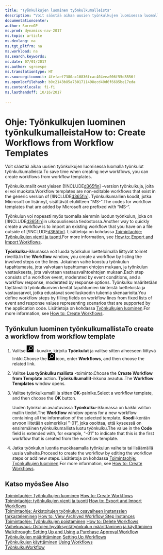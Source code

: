 ```yaml
---
title: "Työnkulkujen luominen työnkulkumalleista"
description: "Voit säästää aikaa uusien työnkulkujen luomisessa luomalla työnkulut työnkulkumalleista."
documentationcenter: 
author: SorenGP
ms.prod: dynamics-nav-2017
ms.topic: article
ms.devlang: na
ms.tgt_pltfrm: na
ms.workload: na
ms.search.keywords: 
ms.date: 07/01/2017
ms.author: sgroespe
ms.translationtype: HT
ms.sourcegitcommit: 4fefaef7380ac10836fcac404eea006f55d8556f
ms.openlocfilehash: b0c2143b85a7301711498ecd40d6f6685be17eda
ms.contentlocale: fi-fi
ms.lasthandoff: 10/16/2017

---
```

# <a name="how-to-create-workflows-from-workflow-templates"></a><span data-ttu-id="9bf72-103">Ohje: Työnkulkujen luominen työnkulkumalleista</span><span class="sxs-lookup"><span data-stu-id="9bf72-103">How to: Create Workflows from Workflow Templates</span></span>
<span data-ttu-id="9bf72-104">Voit säästää aikaa uusien työnkulkujen luomisessa luomalla työnkulut työnkulkumalleista.</span><span class="sxs-lookup"><span data-stu-id="9bf72-104">To save time when creating new workflows, you can create workflows from workflow templates.</span></span>  

 <span data-ttu-id="9bf72-105">Työnkulkumallit ovat yleisen [!INCLUDE[d365fin](includes/d365fin_md.md)] -version työnkulkuja, joita ei voi muokata.</span><span class="sxs-lookup"><span data-stu-id="9bf72-105">Workflow templates are non-editable workflows that exist in the generic version of [!INCLUDE[d365fin](includes/d365fin_md.md)].</span></span> <span data-ttu-id="9bf72-106">Työnkulkumallien koodit, jotka Microsoft on lisännyt, sisältävät etuliitteen "MS-".</span><span class="sxs-lookup"><span data-stu-id="9bf72-106">The codes for workflow templates that are added by Microsoft are prefixed with “MS-“.</span></span>  

 <span data-ttu-id="9bf72-107">Työnkulun voi nopeasti myös tuomalla aiemmin luodun työnkulun, joka on [!INCLUDE[d365fin](includes/d365fin_md.md)]in ulkopuolisessa tiedostossa.</span><span class="sxs-lookup"><span data-stu-id="9bf72-107">Another way to quickly create a workflow is to import an existing workflow that you have on a file outside of [!INCLUDE[d365fin](includes/d365fin_md.md)].</span></span> <span data-ttu-id="9bf72-108">Lisätietoja on kohdassa [Toimintaohje: Työnkulkujen vienti ja tuonti](across-how-to-export-and-import-workflows.md).</span><span class="sxs-lookup"><span data-stu-id="9bf72-108">For more information, see [How to: Export and Import Workflows](across-how-to-export-and-import-workflows.md).</span></span>  

<span data-ttu-id="9bf72-109">**Työnkulku**-ikkunassa voit luoda työnkulun luetteloimalla liittyvät toimet riveillä.</span><span class="sxs-lookup"><span data-stu-id="9bf72-109">In the **Workflow** window, you create a workflow by listing the involved steps on the lines.</span></span> <span data-ttu-id="9bf72-110">Jokainen vaihe koostuu työnkulun tapahtumasta, jota valvotaan tapahtuman ehtojen mukaan, ja työnkulun vastauksesta, jota valvotaan vastausvaihtoehtojen mukaan.</span><span class="sxs-lookup"><span data-stu-id="9bf72-110">Each step consists of a workflow event, moderated by event conditions, and a workflow response, moderated by response options.</span></span> <span data-ttu-id="9bf72-111">Työnkulku määritetään täyttämällä työnkulkurivien kentät tapahtumien kiinteistä luetteloista ja vastausarvot, jotka edustavat sovelluskoodin tukemia skenaarioita.</span><span class="sxs-lookup"><span data-stu-id="9bf72-111">You define workflow steps by filling fields on workflow lines from fixed lists of event and response values representing scenarios that are supported by the application code.</span></span> <span data-ttu-id="9bf72-112">Lisätietoja on kohdassa [Työnkulkujen luominen](across-how-to-create-workflows.md).</span><span class="sxs-lookup"><span data-stu-id="9bf72-112">For more information, see [How to: Create Workflows](across-how-to-create-workflows.md).</span></span>  

## <a name="to-create-a-workflow-from-workflow-template"></a><span data-ttu-id="9bf72-113">Työnkulun luominen työnkulkumallista</span><span class="sxs-lookup"><span data-stu-id="9bf72-113">To create a workflow from workflow template</span></span>  
1.  <span data-ttu-id="9bf72-114">Valitse ![Etsi sivu tai raportti](media/ui-search/search_small.png "Etsi sivu tai raportti -kuvake") -kuvake, kirjoita **Työnkulut** ja valitse sitten aiheeseen liittyvä linkki.</span><span class="sxs-lookup"><span data-stu-id="9bf72-114">Choose the ![Search for Page or Report](media/ui-search/search_small.png "Search for Page or Report icon") icon, enter **Workflows**, and then choose the related link.</span></span>  
2.  <span data-ttu-id="9bf72-115">Valitse **Luo työnkulku mallista** -toiminto.</span><span class="sxs-lookup"><span data-stu-id="9bf72-115">Choose the **Create Workflow from Template** action.</span></span> <span data-ttu-id="9bf72-116">**Työnkulkumallit**-ikkuna avautuu.</span><span class="sxs-lookup"><span data-stu-id="9bf72-116">The **Workflow Templates** window opens.</span></span>  
3.  <span data-ttu-id="9bf72-117">Valitse työnkulkumalli ja sitten **OK**-painike.</span><span class="sxs-lookup"><span data-stu-id="9bf72-117">Select a workflow template, and then choose the **OK** button.</span></span>  

     <span data-ttu-id="9bf72-118">Uuden työnkulun avautuvassa **Työnkulku**-ikkunassa on kaikki valitun mallin tiedot.</span><span class="sxs-lookup"><span data-stu-id="9bf72-118">The **Workflow** window opens for a new workflow containing all the information of the selected template.</span></span> <span data-ttu-id="9bf72-119">**Koodi**-kentän arvoon liitetään esimerkiksi ”-01”, joka osoittaa, että kyseessä on ensimmäinen työnkulkumallista luotu työnkulku.</span><span class="sxs-lookup"><span data-stu-id="9bf72-119">The value in the **Code** field is extended with, for example, “-01” to indicate that this is the first workflow that is created from the workflow template.</span></span>  
4.  <span data-ttu-id="9bf72-120">Jatka työnkulun luontia muokkaamalla työnkulun vaiheita tai lisäämällä uusia vaiheita.</span><span class="sxs-lookup"><span data-stu-id="9bf72-120">Proceed to create the workflow by editing the workflow steps or add new steps.</span></span> <span data-ttu-id="9bf72-121">Lisätietoja on kohdassa [Toimintaohje: Työnkulkujen luominen](across-how-to-create-workflows.md).</span><span class="sxs-lookup"><span data-stu-id="9bf72-121">For more information, see [How to: Create Workflows](across-how-to-create-workflows.md).</span></span>  

## <a name="see-also"></a><span data-ttu-id="9bf72-122">Katso myös</span><span class="sxs-lookup"><span data-stu-id="9bf72-122">See Also</span></span>  
 <span data-ttu-id="9bf72-123">[Toimintaohje: Työnkulkujen luominen](across-how-to-create-workflows.md) </span><span class="sxs-lookup"><span data-stu-id="9bf72-123">[How to: Create Workflows](across-how-to-create-workflows.md) </span></span>  
 <span data-ttu-id="9bf72-124">[Toimintaohje: työnkulkujen vienti ja tuonti](across-how-to-export-and-import-workflows.md) </span><span class="sxs-lookup"><span data-stu-id="9bf72-124">[How to: Export and Import Workflows](across-how-to-export-and-import-workflows.md) </span></span>  
 <span data-ttu-id="9bf72-125">[Toimintaohje: Arkistoitujen työnkulun osavaiheen instanssien tarkasteleminen](across-how-to-view-archived-workflow-step-instances.md) </span><span class="sxs-lookup"><span data-stu-id="9bf72-125">[How to: View Archived Workflow Step Instances](across-how-to-view-archived-workflow-step-instances.md) </span></span>  
 <span data-ttu-id="9bf72-126">[Toimintaohje: Työnkulkujen poistaminen](across-how-to-delete-workflows.md) </span><span class="sxs-lookup"><span data-stu-id="9bf72-126">[How to: Delete Workflows](across-how-to-delete-workflows.md) </span></span>  
 <span data-ttu-id="9bf72-127">[Vaihekuvaus: Ostojen hyväksyntätyönkulun määrittäminen ja käyttäminen](walkthrough-setting-up-and-using-a-purchase-approval-workflow.md) </span><span class="sxs-lookup"><span data-stu-id="9bf72-127">[Walkthrough: Setting Up and Using a Purchase Approval Workflow](walkthrough-setting-up-and-using-a-purchase-approval-workflow.md) </span></span>  
 <span data-ttu-id="9bf72-128">[Työnkulkujen määrittäminen](across-set-up-workflows.md) </span><span class="sxs-lookup"><span data-stu-id="9bf72-128">[Setting Up Workflows](across-set-up-workflows.md) </span></span>  
 <span data-ttu-id="9bf72-129">[Työnkulkujen käyttäminen](across-use-workflows.md) </span><span class="sxs-lookup"><span data-stu-id="9bf72-129">[Using Workflows](across-use-workflows.md) </span></span>  
 [<span data-ttu-id="9bf72-130">Työnkulku</span><span class="sxs-lookup"><span data-stu-id="9bf72-130">Workflow</span></span>](across-workflow.md)   

